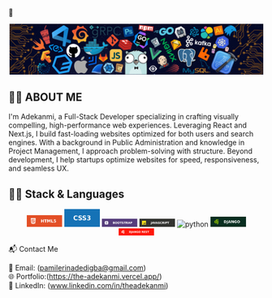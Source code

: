  👋

<p align="center">
  <img src="assets/header_.png" alt="Hero Image" width="500"/>
</p>

## 🧑‍💼 ABOUT ME

I'm Adekanmi, a Full-Stack Developer specializing in crafting visually compelling, high-performance web experiences.
Leveraging React and Next.js, I build fast-loading websites optimized for both users and search engines.
With a background in Public Administration and knowledge in Project Management, I approach problem-solving with structure.
Beyond development, I help startups optimize websites for speed, responsiveness, and seamless UX.

## 👨‍💻 Stack & Languages

<p align="center">
  <img src="assets/html.svg" alt="html" width="70"/>
  <img src="assets/css.svg" alt="css" width="70"/>
  <img src="assets/boostrap.svg" alt="boostrap" width="70"/>
  <img src="assets/javascript.svg" alt="javascript" width="70"/>
  <img src="assets/python.svg" alt="python" width="70"/>
  <img src="assets/Django.svg" alt="Django" width="70"/>
  <img src="assets/Django Rest.svg" alt="Django Rest" width="70"/>
</p>

📬 Contact Me

📧 Email: (pamilerinadedigba@gmail.com)  
🌐 Portfolio:(https://the-adekanmi.vercel.app/)  
💼 LinkedIn: (www.linkedin.com/in/theadekanmi)
